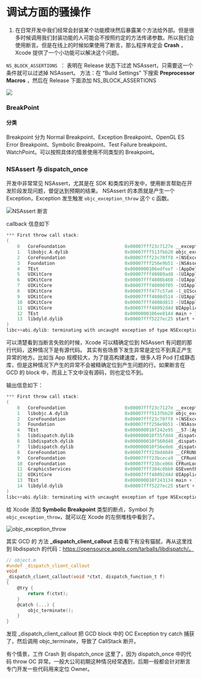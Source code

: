 # 调试方面的骚操作

1. 在日常开发中我们经常会封装某个功能模块然后暴露某个方法给外部。但是很多时候调用我们封装功能的人可能会不按照约定的方法传递参数。所以我们会使用断言。但是在线上的时候如果使用了断言，那么程序肯定会 **Crash** ，Xcode 提供了一个小功能可以解决这个问题。

  `NS_BLOCK_ASSERTIONS `： 表明在 Release 状态下过滤 NSAssert，只需要这一个条件就可以过滤掉 NSAssert。
  方法：在 “Build Settings” 下搜索 **Preprocessor Macros** ，然后在 Release 下面添加 NS_BLOCK_ASSERTIONS

![](https://raw.githubusercontent.com/FantasticLBP/knowledge-kit/master/assets/WX20180830-100631@2x.png)


### BreakPoint 

#### 分类
Breakpoint 分为 Normal Breakpoint、Exception Breakpoint、OpenGL ES Error Breakpoint、Symbolic Breakpoint、Test Failure breakpoint、WatchPoint。可以按照具体的情景使用不同类型的 Breakpoint。


### NSAssert 与 dispatch_once

开发中非常常见 NSAssert，尤其是在 SDK 和类库的开发中，使用断言帮助在开发阶段发现问题，督促达到预期的结果。
NSAssert 的本质就是产生一个 Exception，Exception 发生触发 `objc_exception_throw` 这个 c 函数。

![NSAssert 断言](https://raw.githubusercontent.com/FantasticLBP/knowledge-kit/master/assets/2020-0311-NSAssert.png)

callback 信息如下
```Objective-c
*** First throw call stack:
(
	0   CoreFoundation                      0x00007fff23c7127e __exceptionPreprocess + 350
	1   libobjc.A.dylib                     0x00007fff513fbb20 objc_exception_throw + 48
	2   CoreFoundation                      0x00007fff23c70ff8 +[NSException raise:format:arguments:] + 88
	3   Foundation                          0x00007fff256e9b51 -[NSAssertionHandler handleFailureInMethod:object:file:lineNumber:description:] + 191
	4   TEst                                0x0000000106edfeef -[AppDelegate application:didFinishLaunchingWithOptions:] + 287
	5   UIKitCore                           0x00007fff48089ad8 -[UIApplication _handleDelegateCallbacksWithOptions:isSuspended:restoreState:] + 232
	6   UIKitCore                           0x00007fff4808b460 -[UIApplication _callInitializationDelegatesWithActions:forCanvas:payload:fromOriginatingProcess:] + 3980
	7   UIKitCore                           0x00007fff48090f05 -[UIApplication _runWithMainScene:transitionContext:completion:] + 1226
	8   UIKitCore                           0x00007fff477c57a6 -[_UISceneLifecycleMultiplexer completeApplicationLaunchWithFBSScene:transitionContext:] + 179
	9   UIKitCore                           0x00007fff4808d514 -[UIApplication _compellApplicationLaunchToCompleteUnconditionally] + 59
	10  UIKitCore                           0x00007fff4808d813 -[UIApplication _run] + 754
	11  UIKitCore                           0x00007fff48092d4d UIApplicationMain + 1621
	12  TEst                                0x0000000106ee0144 main + 116
	13  libdyld.dylib                       0x00007fff5227ec25 start + 1
)
libc++abi.dylib: terminating with uncaught exception of type NSException
```

可以清楚看到当断言失败的时候，Xcode 可以精确定位到 NSAssert 有问题的那行代码，这种情况下是有源代码。
其实有些场景下发生异常是定位不到真正产生异常的地方。比如当 App 规模较大，为了提高构建速度，很多人将 Pod 打成静态库，但是这种情况下产生的异常不会被精确定位到产生问题的行。如果断言在 GCD 的 block 中，而且上下文中没有源码，则也定位不到。

输出信息如下：
```Objective-c
*** First throw call stack:
(
	0   CoreFoundation                      0x00007fff23c7127e __exceptionPreprocess + 350
	1   libobjc.A.dylib                     0x00007fff513fbb20 objc_exception_throw + 48
	2   CoreFoundation                      0x00007fff23c70ff8 +[NSException raise:format:arguments:] + 88
	3   Foundation                          0x00007fff256e9b51 -[NSAssertionHandler handleFailureInMethod:object:file:lineNumber:description:] + 191
	4   TEst                                0x000000010f242e95 __57-[AppDelegate application:didFinishLaunchingWithOptions:]_block_invoke + 229
	5   libdispatch.dylib                   0x000000010f55fdd4 _dispatch_call_block_and_release + 12
	6   libdispatch.dylib                   0x000000010f560d48 _dispatch_client_callout + 8
	7   libdispatch.dylib                   0x000000010f56ede6 _dispatch_main_queue_callback_4CF + 1500
	8   CoreFoundation                      0x00007fff23bd4049 __CFRUNLOOP_IS_SERVICING_THE_MAIN_DISPATCH_QUEUE__ + 9
	9   CoreFoundation                      0x00007fff23bceca9 __CFRunLoopRun + 2329
	10  CoreFoundation                      0x00007fff23bce066 CFRunLoopRunSpecific + 438
	11  GraphicsServices                    0x00007fff384c0bb0 GSEventRunModal + 65
	12  UIKitCore                           0x00007fff48092d4d UIApplicationMain + 1621
	13  TEst                                0x000000010f243134 main + 116
	14  libdyld.dylib                       0x00007fff5227ec25 start + 1
)
libc++abi.dylib: terminating with uncaught exception of type NSException
```

给 Xcode 添加 **Symbolic Breakpoint** 类型的断点，Symbol 为 `objc_exception_throw`，就可以在 Xcode 的左侧堆栈中看到了。

![objc_exception_throw](https://raw.githubusercontent.com/FantasticLBP/knowledge-kit/master/assets/2020-03-11-objc_exception_throw.png)

其实 GCD 的 方法 **_dispatch_client_callout** 去查看下有没有猫腻，再从这里找到 libdispatch 的代码：https://opensource.apple.com/tarballs/libdispatch/。

```Objective-c
// object.m
#undef _dispatch_client_callout
void
_dispatch_client_callout(void *ctxt, dispatch_function_t f)
{
	@try {
		return f(ctxt);
	}
	@catch (...) {
		objc_terminate();
	}
}
```
发现 _dispatch_client_callout 把 GCD block 中的 OC Exception try catch 捕获了，然后调用 objc_terminate，导致了 CallStack 断开。

有个情景，工作 Crash 到 dispatch_once 这里了，因为 dispatch_once 中的代码 throw OC 异常。一般大公司初期这种情况经常遇到，后期一般都会针对断言专门开发一些代码用来定位 Owner。